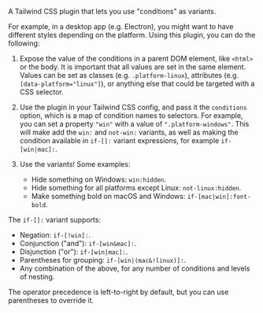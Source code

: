 A Tailwind CSS plugin that lets you use "conditions" as variants.

For example, in a desktop app (e.g. Electron), you might want to have different styles
depending on the platform. Using this plugin, you can do the following:

1. Expose the value of the conditions in a parent DOM element, like `<html>` or the body.
   It is important that all values are set in the same element. Values can be set as classes
   (e.g. `.platform-linux`), attributes (e.g. `[data-platform="linux"]`), or anything else
   that could be targeted with a CSS selector.

2. Use the plugin in your Tailwind CSS config, and pass it the `conditions` option, which
   is a map of condition names to selectors. For example, you can set a property `"win"` with
   a value of `".platform-windows"`. This will make add the `win:` and `not-win:` variants,
   as well as making the condition available in `if-[]:` variant expressions, for example
   `if-[win|mac]:`.

3. Use the variants! Some examples:
   - Hide something on Windows: `win:hidden`.
   - Hide something for all platforms except Linux: `not-linux:hidden`.
   - Make something bold on macOS and Windows: `if-[mac|win]:font-bold`.

The `if-[]:` variant supports:

- Negation: `if-[!win]:`.
- Conjunction ("and"): `if-[win&mac]:`.
- Disjunction ("or"): `if-[win|mac]:`.
- Parentheses for grouping: `if-[win|(mac&!linux)]:`.
- Any combination of the above, for any number of conditions and levels of nesting.

The operator precedence is left-to-right by default, but you can use parentheses to
override it.
